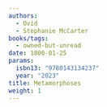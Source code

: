 ```yaml
---
authors:
  - Ovid
  - Stephanie McCarter
books/tags:
  - owned-but-unread
date: 1800-01-25
params:
  isbn13: "9780143134237"
  year: "2023"
title: Metamorphoses
weight: 1
---
```


<!--more-->
